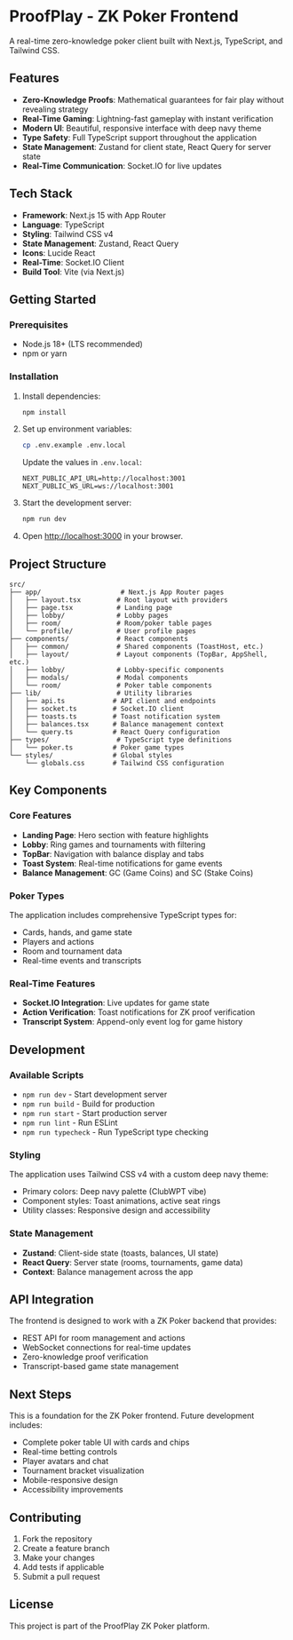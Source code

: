 # ProofPlay - ZK Poker Frontend

A real-time zero-knowledge poker client built with Next.js, TypeScript, and Tailwind CSS.

## Features

- **Zero-Knowledge Proofs**: Mathematical guarantees for fair play without revealing strategy
- **Real-Time Gaming**: Lightning-fast gameplay with instant verification
- **Modern UI**: Beautiful, responsive interface with deep navy theme
- **Type Safety**: Full TypeScript support throughout the application
- **State Management**: Zustand for client state, React Query for server state
- **Real-Time Communication**: Socket.IO for live updates

## Tech Stack

- **Framework**: Next.js 15 with App Router
- **Language**: TypeScript
- **Styling**: Tailwind CSS v4
- **State Management**: Zustand, React Query
- **Icons**: Lucide React
- **Real-Time**: Socket.IO Client
- **Build Tool**: Vite (via Next.js)

## Getting Started

### Prerequisites

- Node.js 18+ (LTS recommended)
- npm or yarn

### Installation

1. Install dependencies:
   ```bash
   npm install
   ```

2. Set up environment variables:
   ```bash
   cp .env.example .env.local
   ```
   
   Update the values in `.env.local`:
   ```
   NEXT_PUBLIC_API_URL=http://localhost:3001
   NEXT_PUBLIC_WS_URL=ws://localhost:3001
   ```

3. Start the development server:
   ```bash
   npm run dev
   ```

4. Open [http://localhost:3000](http://localhost:3000) in your browser.

## Project Structure

```
src/
├── app/                    # Next.js App Router pages
│   ├── layout.tsx         # Root layout with providers
│   ├── page.tsx           # Landing page
│   ├── lobby/             # Lobby pages
│   ├── room/              # Room/poker table pages
│   └── profile/           # User profile pages
├── components/            # React components
│   ├── common/            # Shared components (ToastHost, etc.)
│   ├── layout/            # Layout components (TopBar, AppShell, etc.)
│   ├── lobby/             # Lobby-specific components
│   ├── modals/            # Modal components
│   └── room/              # Poker table components
├── lib/                   # Utility libraries
│   ├── api.ts            # API client and endpoints
│   ├── socket.ts         # Socket.IO client
│   ├── toasts.ts         # Toast notification system
│   ├── balances.tsx      # Balance management context
│   └── query.ts          # React Query configuration
├── types/                 # TypeScript type definitions
│   └── poker.ts          # Poker game types
└── styles/               # Global styles
    └── globals.css       # Tailwind CSS configuration
```

## Key Components

### Core Features

- **Landing Page**: Hero section with feature highlights
- **Lobby**: Ring games and tournaments with filtering
- **TopBar**: Navigation with balance display and tabs
- **Toast System**: Real-time notifications for game events
- **Balance Management**: GC (Game Coins) and SC (Stake Coins)

### Poker Types

The application includes comprehensive TypeScript types for:
- Cards, hands, and game state
- Players and actions
- Room and tournament data
- Real-time events and transcripts

### Real-Time Features

- **Socket.IO Integration**: Live updates for game state
- **Action Verification**: Toast notifications for ZK proof verification
- **Transcript System**: Append-only event log for game history

## Development

### Available Scripts

- `npm run dev` - Start development server
- `npm run build` - Build for production
- `npm run start` - Start production server
- `npm run lint` - Run ESLint
- `npm run typecheck` - Run TypeScript type checking

### Styling

The application uses Tailwind CSS v4 with a custom deep navy theme:
- Primary colors: Deep navy palette (ClubWPT vibe)
- Component styles: Toast animations, active seat rings
- Utility classes: Responsive design and accessibility

### State Management

- **Zustand**: Client-side state (toasts, balances, UI state)
- **React Query**: Server state (rooms, tournaments, game data)
- **Context**: Balance management across the app

## API Integration

The frontend is designed to work with a ZK Poker backend that provides:
- REST API for room management and actions
- WebSocket connections for real-time updates
- Zero-knowledge proof verification
- Transcript-based game state management

## Next Steps

This is a foundation for the ZK Poker frontend. Future development includes:
- Complete poker table UI with cards and chips
- Real-time betting controls
- Player avatars and chat
- Tournament bracket visualization
- Mobile-responsive design
- Accessibility improvements

## Contributing

1. Fork the repository
2. Create a feature branch
3. Make your changes
4. Add tests if applicable
5. Submit a pull request

## License

This project is part of the ProofPlay ZK Poker platform.
